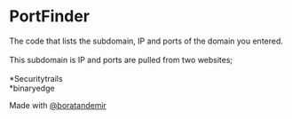 # PortFinder
The code that lists the subdomain, IP and ports of the domain you entered. 
<br />
<br />This subdomain is IP and ports are pulled from two websites;
<br />
<br />*Securitytrails
<br />*binaryedge

Made with [@boratandemir](https://github.com/boratandemir)


